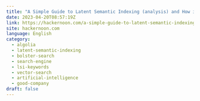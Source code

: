 ```yaml
---
title: "A Simple Guide to Latent Semantic Indexing (analysis) and How it Bolsters Search"
date: 2023-04-20T08:57:19Z
link: https://hackernoon.com/a-simple-guide-to-latent-semantic-indexing-analysis-and-how-it-bolsters-search?source=rss&utm_medium=RSS&utm_source=news.12bit.vn
site: hackernoon.com
language: English
category:
  - algolia
  - latent-semantic-indexing
  - bolster-search
  - search-engine
  - lsi-keywords
  - vector-search
  - artificial-intelligence
  - good-company
draft: false
---
```

